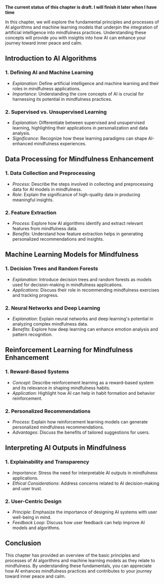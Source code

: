 **The current status of this chapter is draft. I will finish it later when I have time**

In this chapter, we will explore the fundamental principles and processes of AI algorithms and machine learning models that underpin the integration of artificial intelligence into mindfulness practices. Understanding these concepts will provide you with insights into how AI can enhance your journey toward inner peace and calm.

**Introduction to AI Algorithms**
---------------------------------

### 1. **Defining AI and Machine Learning**

* *Explanation*: Define artificial intelligence and machine learning and their roles in mindfulness applications.
* *Importance*: Understanding the core concepts of AI is crucial for harnessing its potential in mindfulness practices.

### 2. **Supervised vs. Unsupervised Learning**

* *Explanation*: Differentiate between supervised and unsupervised learning, highlighting their applications in personalization and data analysis.
* *Significance*: Recognize how these learning paradigms can shape AI-enhanced mindfulness experiences.

**Data Processing for Mindfulness Enhancement**
-----------------------------------------------

### 1. **Data Collection and Preprocessing**

* *Process*: Describe the steps involved in collecting and preprocessing data for AI models in mindfulness.
* *Role*: Explain the significance of high-quality data in producing meaningful insights.

### 2. **Feature Extraction**

* *Process*: Explore how AI algorithms identify and extract relevant features from mindfulness data.
* *Benefits*: Understand how feature extraction helps in generating personalized recommendations and insights.

**Machine Learning Models for Mindfulness**
-------------------------------------------

### 1. **Decision Trees and Random Forests**

* *Explanation*: Introduce decision trees and random forests as models used for decision-making in mindfulness applications.
* *Applications*: Discuss their role in recommending mindfulness exercises and tracking progress.

### 2. **Neural Networks and Deep Learning**

* *Explanation*: Explain neural networks and deep learning's potential in analyzing complex mindfulness data.
* *Benefits*: Explore how deep learning can enhance emotion analysis and pattern recognition.

**Reinforcement Learning for Mindfulness Enhancement**
------------------------------------------------------

### 1. **Reward-Based Systems**

* *Concept*: Describe reinforcement learning as a reward-based system and its relevance in shaping mindfulness habits.
* *Application*: Highlight how AI can help in habit formation and behavior reinforcement.

### 2. **Personalized Recommendations**

* *Process*: Explain how reinforcement learning models can generate personalized mindfulness recommendations.
* *Advantages*: Discuss the benefits of tailored suggestions for users.

**Interpreting AI Outputs in Mindfulness**
------------------------------------------

### 1. **Explainability and Transparency**

* *Importance*: Stress the need for interpretable AI outputs in mindfulness applications.
* *Ethical Considerations*: Address concerns related to AI decision-making and user trust.

### 2. **User-Centric Design**

* *Principle*: Emphasize the importance of designing AI systems with user well-being in mind.
* *Feedback Loop*: Discuss how user feedback can help improve AI models and algorithms.

**Conclusion**
--------------

This chapter has provided an overview of the basic principles and processes of AI algorithms and machine learning models as they relate to mindfulness. By understanding these fundamentals, you can appreciate how AI enhances mindfulness practices and contributes to your journey toward inner peace and calm.
